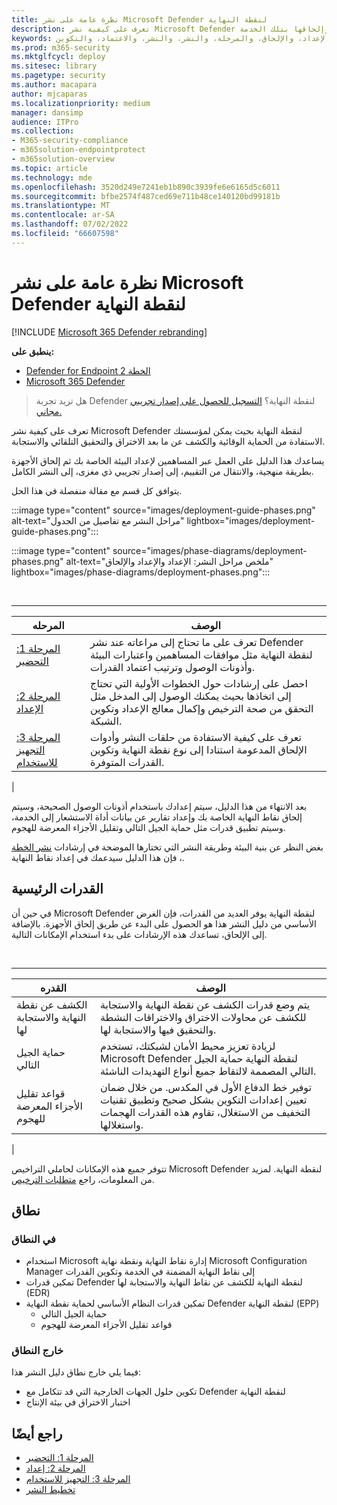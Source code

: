 ```yaml
---
title: نظرة عامة على نشر Microsoft Defender لنقطة النهاية
description: تعرف على كيفية نشر Microsoft Defender لنقطة النهاية عن طريق إعداد نقاط النهاية وإعدادها وإلحاقها بتلك الخدمة
keywords: النشر، والإعداد، والإعداد، والإلحاق، والمرحلة، والنشر، والنشر، والاعتماد، والتكوين
ms.prod: m365-security
ms.mktglfcycl: deploy
ms.sitesec: library
ms.pagetype: security
ms.author: macapara
author: mjcaparas
ms.localizationpriority: medium
manager: dansimp
audience: ITPro
ms.collection:
- M365-security-compliance
- m365solution-endpointprotect
- m365solution-overview
ms.topic: article
ms.technology: mde
ms.openlocfilehash: 3520d249e7241eb1b890c3939fe6e6165d5c6011
ms.sourcegitcommit: bfbe2574f487ced69e711b48ce140120bd99181b
ms.translationtype: MT
ms.contentlocale: ar-SA
ms.lasthandoff: 07/02/2022
ms.locfileid: "66607598"
---
```

# <a name="microsoft-defender-for-endpoint-deployment-overview"></a>نظرة عامة على نشر Microsoft Defender لنقطة النهاية

[!INCLUDE [Microsoft 365 Defender rebranding](../../includes/microsoft-defender.md)]

**ينطبق على:**
- [Defender for Endpoint الخطة 2](https://go.microsoft.com/fwlink/p/?linkid=2154037)
- [Microsoft 365 Defender](https://go.microsoft.com/fwlink/?linkid=2118804)

> هل تريد تجربة Defender لنقطة النهاية؟ [التسجيل للحصول على إصدار تجريبي مجاني.](https://signup.microsoft.com/create-account/signup?products=7f379fee-c4f9-4278-b0a1-e4c8c2fcdf7e&ru=https://aka.ms/MDEp2OpenTrial?ocid=docs-wdatp-assignaccess-abovefoldlink)

تعرف على كيفية نشر Microsoft Defender لنقطة النهاية بحيث يمكن لمؤسستك الاستفادة من الحماية الوقائية والكشف عن ما بعد الاختراق والتحقيق التلقائي والاستجابة.

يساعدك هذا الدليل على العمل عبر المساهمين لإعداد البيئة الخاصة بك ثم إلحاق الأجهزة بطريقة منهجية، والانتقال من التقييم، إلى إصدار تجريبي ذي مغزى، إلى النشر الكامل.

يتوافق كل قسم مع مقالة منفصلة في هذا الحل.

:::image type="content" source="images/deployment-guide-phases.png" alt-text="مراحل النشر مع تفاصيل من الجدول" lightbox="images/deployment-guide-phases.png":::


:::image type="content" source="images/phase-diagrams/deployment-phases.png" alt-text="ملخص مراحل النشر: الإعداد والإعداد والإلحاق" lightbox="images/phase-diagrams/deployment-phases.png":::

<br>

****

|المرحله|الوصف|
|---|---|
|[المرحلة 1: التحضير](prepare-deployment.md)|تعرف على ما تحتاج إلى مراعاته عند نشر Defender لنقطة النهاية مثل موافقات المساهمين واعتبارات البيئة وأذونات الوصول وترتيب اعتماد القدرات.|
|[المرحلة 2: الإعداد](production-deployment.md)|احصل على إرشادات حول الخطوات الأولية التي تحتاج إلى اتخاذها بحيث يمكنك الوصول إلى المدخل مثل التحقق من صحة الترخيص وإكمال معالج الإعداد وتكوين الشبكة.|
|[المرحلة 3: التجهيز للاستخدام](onboarding.md)|تعرف على كيفية الاستفادة من حلقات النشر وأدوات الإلحاق المدعومة استنادا إلى نوع نقطة النهاية وتكوين القدرات المتوفرة.|
|

بعد الانتهاء من هذا الدليل، سيتم إعدادك باستخدام أذونات الوصول الصحيحة، وسيتم إلحاق نقاط النهاية الخاصة بك وإعداد تقارير عن بيانات أداة الاستشعار إلى الخدمة، وسيتم تطبيق قدرات مثل حماية الجيل التالي وتقليل الأجزاء المعرضة للهجوم.

بغض النظر عن بنية البيئة وطريقة النشر التي تختارها الموضحة في إرشادات [نشر الخطة](deployment-strategy.md) ، فإن هذا الدليل سيدعمك في إعداد نقاط النهاية.

## <a name="key-capabilities"></a>القدرات الرئيسية

في حين أن Microsoft Defender لنقطة النهاية يوفر العديد من القدرات، فإن الغرض الأساسي من دليل النشر هذا هو الحصول على البدء عن طريق إلحاق الأجهزة. بالإضافة إلى الإلحاق، تساعدك هذه الإرشادات على بدء استخدام الإمكانات التالية.

<br>

****

|القدره|الوصف|
|---|---|
|الكشف عن نقطة النهاية والاستجابة لها|يتم وضع قدرات الكشف عن نقطة النهاية والاستجابة للكشف عن محاولات الاختراق والاختراقات النشطة والتحقيق فيها والاستجابة لها.|
|حماية الجيل التالي|لزيادة تعزيز محيط الأمان لشبكتك، تستخدم Microsoft Defender لنقطة النهاية حماية الجيل التالي المصممة لالتقاط جميع أنواع التهديدات الناشئة.|
|قواعد تقليل الأجزاء المعرضة للهجوم|توفير خط الدفاع الأول في المكدس. من خلال ضمان تعيين إعدادات التكوين بشكل صحيح وتطبيق تقنيات التخفيف من الاستغلال، تقاوم هذه القدرات الهجمات واستغلالها.|
|

تتوفر جميع هذه الإمكانات لحاملي التراخيص Microsoft Defender لنقطة النهاية. لمزيد من المعلومات، راجع [متطلبات الترخيص](minimum-requirements.md#licensing-requirements).

## <a name="scope"></a>نطاق

### <a name="in-scope"></a>في النطاق

- استخدام Microsoft إدارة نقاط النهاية ونقطة نهاية Microsoft Configuration Manager إلى نقاط النهاية المضمنة في الخدمة وتكوين القدرات
- تمكين قدرات Defender لنقطة النهاية للكشف عن نقاط النهاية والاستجابة لها (EDR)
- تمكين قدرات النظام الأساسي لحماية نقطة النهاية Defender لنقطة النهاية (EPP)
  - حماية الجيل التالي
  - قواعد تقليل الأجزاء المعرضة للهجوم

### <a name="out-of-scope"></a>خارج النطاق

فيما يلي خارج نطاق دليل النشر هذا:

- تكوين حلول الجهات الخارجية التي قد تتكامل مع Defender لنقطة النهاية
- اختبار الاختراق في بيئة الإنتاج

## <a name="see-also"></a>راجع أيضًا

- [المرحلة 1: التحضير](prepare-deployment.md)
- [المرحلة 2: إعداد](production-deployment.md)
- [المرحلة 3: التجهيز للاستخدام](onboarding.md)
- [تخطيط النشر](deployment-strategy.md)
